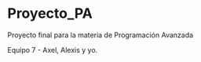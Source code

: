 # Proyecto_PA
Proyecto final para la materia de Programación Avanzada

Equipo 7 - Axel, Alexis y yo. 
